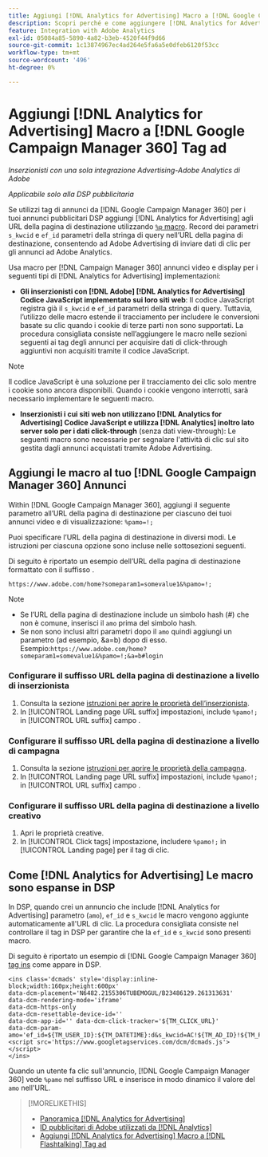 ```yaml
---
title: Aggiungi [!DNL Analytics for Advertising] Macro a [!DNL Google Campaign Manager 360] Tag ad
description: Scopri perché e come aggiungere [!DNL Analytics for Advertising] macro [!DNL Google Campaign Manager 360] tag ad
feature: Integration with Adobe Analytics
exl-id: 05084a85-5890-4a82-b3eb-4520f44f9d66
source-git-commit: 1c13874967ec4ad264e5fa6a5e0dfeb6120f53cc
workflow-type: tm+mt
source-wordcount: '496'
ht-degree: 0%

---
```


# Aggiungi [!DNL Analytics for Advertising] Macro a [!DNL Google Campaign Manager 360] Tag ad

*Inserzionisti con una sola integrazione Advertising-Adobe Analytics di Adobe*

*Applicabile solo alla DSP pubblicitaria*

Se utilizzi tag di annunci da [!DNL Google Campaign Manager 360] per i tuoi annunci pubblicitari DSP aggiungi [!DNL Analytics for Advertising] agli URL della pagina di destinazione utilizzando [`%p` macro](https://support.google.com/campaignmanager/table/6096962). Record dei parametri `s_kwcid` e `ef_id` parametri della stringa di query nell’URL della pagina di destinazione, consentendo ad Adobe Advertising di inviare dati di clic per gli annunci ad Adobe Analytics.

Usa macro per [!DNL Campaign Manager 360] annunci video e display per i seguenti tipi di [!DNL Analytics for Advertising] implementazioni:

* **Gli inserzionisti con [!DNL Adobe] [!DNL Analytics for Advertising] Codice JavaScript implementato sui loro siti web**: Il codice JavaScript registra già il `s_kwcid` e `ef_id` parametri della stringa di query. Tuttavia, l’utilizzo delle macro estende il tracciamento per includere le conversioni basate su clic quando i cookie di terze parti non sono supportati. La procedura consigliata consiste nell’aggiungere le macro nelle sezioni seguenti ai tag degli annunci per acquisire dati di click-through aggiuntivi non acquisiti tramite il codice JavaScript.

>[!NOTE]
>
>Il codice JavaScript è una soluzione per il tracciamento dei clic solo mentre i cookie sono ancora disponibili. Quando i cookie vengono interrotti, sarà necessario implementare le seguenti macro.

* **Inserzionisti i cui siti web non utilizzano [!DNL Analytics for Advertising] Codice JavaScript e utilizza [!DNL Analytics] inoltro lato server solo per i dati click-through** (senza dati view-through): Le seguenti macro sono necessarie per segnalare l&#39;attività di clic sul sito gestita dagli annunci acquistati tramite Adobe Advertising.

## Aggiungi le macro al tuo [!DNL Google Campaign Manager 360] Annunci

Within [!DNL Google Campaign Manager 360], aggiungi il seguente parametro all’URL della pagina di destinazione per ciascuno dei tuoi annunci video e di visualizzazione: `%pamo=!;`

Puoi specificare l’URL della pagina di destinazione in diversi modi. Le istruzioni per ciascuna opzione sono incluse nelle sottosezioni seguenti.

Di seguito è riportato un esempio dell’URL della pagina di destinazione formattato con il suffisso .

```
https://www.adobe.com/home?someparam1=somevalue1&%pamo=!;
```

>[!NOTE]
>
>
>* Se l’URL della pagina di destinazione include un simbolo hash (#) che non è comune, inserisci il `amo` prima del simbolo hash.
>* Se non sono inclusi altri parametri dopo il `amo` quindi aggiungi un parametro (ad esempio, &amp;a=b) dopo di esso. Esempio:`https://www.adobe.com/home?someparam1=somevalue1&%pamo=!;&a=b#login`


### Configurare il suffisso URL della pagina di destinazione a livello di inserzionista

1. Consulta la sezione [istruzioni per aprire le proprietà dell’inserzionista](https://support.google.com/campaignmanager/answer/2829344).
1. In [!UICONTROL Landing page URL suffix] impostazioni, include `%pamo!;` in [!UICONTROL URL suffix] campo .

### Configurare il suffisso URL della pagina di destinazione a livello di campagna

1. Consulta la sezione [istruzioni per aprire le proprietà della campagna](https://support.google.com/campaignmanager/answer/2838056#set).
1. In [!UICONTROL Landing page URL suffix] impostazioni, include `%pamo!;` in [!UICONTROL URL suffix] campo .

### Configurare il suffisso URL della pagina di destinazione a livello creativo

1. Apri le proprietà creative.
1. In [!UICONTROL Click tags] impostazione, includere `%pamo!;` in [!UICONTROL Landing page] per il tag di clic.

## Come [!DNL Analytics for Advertising] Le macro sono espanse in DSP

In DSP, quando crei un annuncio che include [!DNL Analytics for Advertising] parametro (`amo`), `ef_id` e `s_kwcid` le macro vengono aggiunte automaticamente all&#39;URL di clic. La procedura consigliata consiste nel controllare il tag in DSP per garantire che la `ef_id` e `s_kwcid` sono presenti macro.

Di seguito è riportato un esempio di [!DNL Google Campaign Manager 360] [tag ins](https://support.google.com/campaignmanager/answer/6080468) come appare in DSP.

```
<ins class='dcmads' style='display:inline-block;width:160px;height:600px'
data-dcm-placement='N6482.2155306TUBEMOGUL/B23486129.261313631'
data-dcm-rendering-mode='iframe'
data-dcm-https-only
data-dcm-resettable-device-id=''
data-dcm-app-id='' data-dcm-click-tracker='${TM_CLICK_URL}'
data-dcm-param-amo='ef_id=${TM_USER_ID}:${TM_DATETIME}:d&s_kwcid=AC!${TM_AD_ID}!${TM_PLACEMENT_ID}'>
<script src='https://www.googletagservices.com/dcm/dcmads.js'></script>
</ins>
```

Quando un utente fa clic sull&#39;annuncio, [!DNL Google Campaign Manager 360] vede `%pamo` nel suffisso URL e inserisce in modo dinamico il valore del `amo` nell&#39;URL.

>[!MORELIKETHIS]
>
>* [Panoramica [!DNL Analytics for Advertising]](overview.md)
>* [ID pubblicitari di Adobe utilizzati da [!DNL Analytics]](/help/integrations/analytics/ids.md)
>* [Aggiungi [!DNL Analytics for Advertising] Macro a [!DNL Flashtalking] Tag ad](macros-flashtalking.md)

